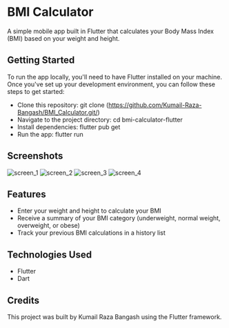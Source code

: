 # BMI Calculator
A simple mobile app built in Flutter that calculates your Body Mass Index (BMI) based on your weight and height.

## Getting Started
To run the app locally, you'll need to have Flutter installed on your machine. Once you've set up your development environment, you can follow these steps to get started:

- Clone this repository: git clone (https://github.com/Kumail-Raza-Bangash/BMI_Calculator.git/) 
- Navigate to the project directory: cd bmi-calculator-flutter
- Install dependencies: flutter pub get
- Run the app: flutter run


## Screenshots
![screen_1](https://user-images.githubusercontent.com/60749099/232969536-59f73bc6-7552-44c8-8354-d6ef66a8e0bf.png)
![screen_2](https://user-images.githubusercontent.com/60749099/232969558-bdb1d9a8-d8a1-4a7f-8d4d-342ba0ba8ddd.png)
![screen_3](https://user-images.githubusercontent.com/60749099/232969586-c4b02811-e0a9-4afc-a5af-9b5c4439ddfb.png)
![screen_4](https://user-images.githubusercontent.com/60749099/232969615-0047eef4-2028-41f1-8480-cd81998d5108.png)


## Features
- Enter your weight and height to calculate your BMI
- Receive a summary of your BMI category (underweight, normal weight, overweight, or obese)
- Track your previous BMI calculations in a history list


## Technologies Used
- Flutter
- Dart


## Credits
This project was built by Kumail Raza Bangash using the Flutter framework.

